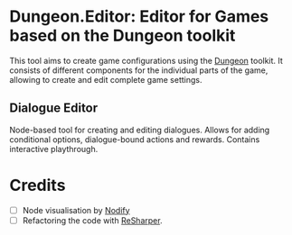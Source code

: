 # Dungeon.Editor: Editor for Games based on the Dungeon toolkit

This tool aims to create game configurations using the [Dungeon](https://github.com/tvomacka/Dungeon) toolkit. It consists of different components for the individual parts of the game, allowing to create and edit complete game settings.

## Dialogue Editor

Node-based tool for creating and editing dialogues. Allows for adding conditional options, dialogue-bound actions and rewards. Contains interactive playthrough.

# Credits

- [ ] Node visualisation by [Nodify](https://github.com/miroiu/nodify)
- [ ] Refactoring the code with [ReSharper](https://jb.gg/OpenSourceSupport).
